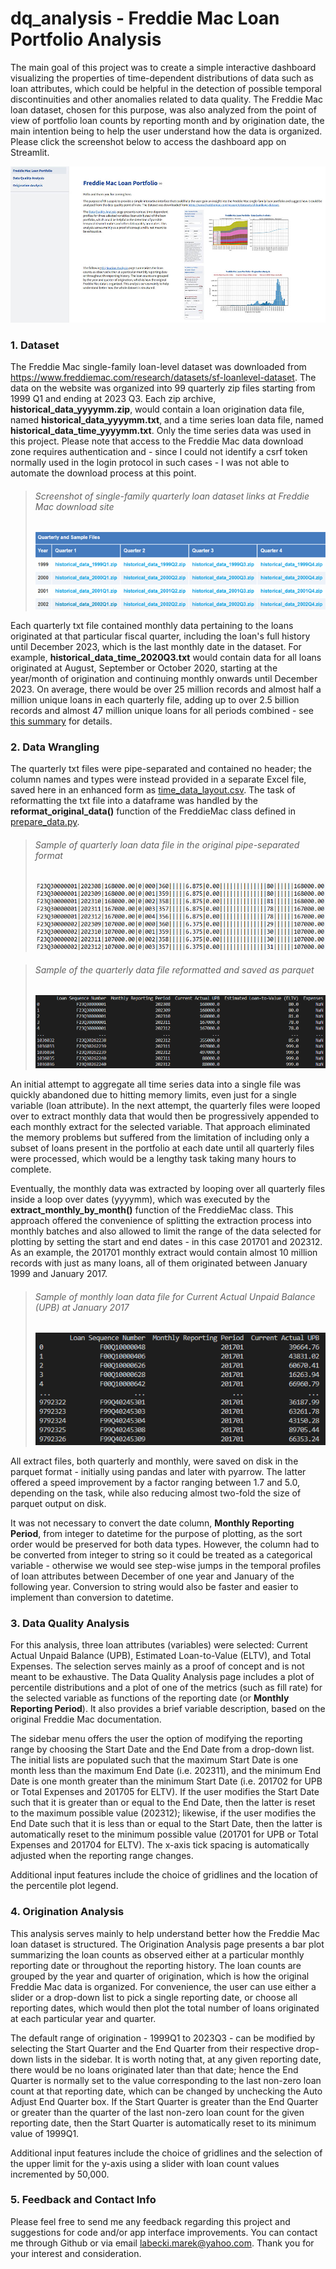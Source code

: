 # dq_analysis - Freddie Mac Loan Portfolio Analysis
The main goal of this project was to create a simple interactive dashboard visualizing the properties of time-dependent distributions of data such as loan attributes, which could be helpful in the detection of possible temporal discontinuities and other anomalies related to data quality. The Freddie Mac loan dataset, chosen for this purpose, was also analyzed from the point of view of portfolio loan counts by reporting month and by origination date, the main intention being to help the user understand how the data is organized. Please click the screenshot below to access the dashboard app on Streamlit.

[<img src='img/freddie_mac/Page0_FreddieMacLoanPortfolio_w1000.jpg'>](https://mlabecki-dq-analysis-srcfreddie-mac-loan-portfolio-1a4tv6.streamlit.app/)

### 1. Dataset
The Freddie Mac single-family loan-level dataset was downloaded from https://www.freddiemac.com/research/datasets/sf-loanlevel-dataset. The data on the website was organized into 99 quarterly zip files starting from 1999 Q1 and ending at 2023 Q3. Each zip archive, **historical_data_yyyymm.zip**, would contain a loan origination data file, named **historical_data_yyyymm.txt**, and a time series loan data file, named **historical_data_time_yyyymm.txt**. Only the time series data was used in this project. Please note that access to the Freddie Mac data download zone requires authentication and - since I could not identify a csrf token normally used in the login protocol in such cases - I was not able to automate the download process at this point.

> ###### Screenshot of single-family quarterly loan dataset links at Freddie Mac download site
> ![](img/freddie_mac/01_StandardDataSet_screenshot_600x160.png)

Each quarterly txt file contained monthly data pertaining to the loans originated at that particular fiscal quarter, including the loan's full history until December 2023, which is the last monthly date in the dataset. For example, **historical_data_time_2020Q3.txt** would contain data for all loans originated at August, September or October 2020, starting at the year/month of origination and continuing monthly onwards until December 2023. On average, there would be over 25 million records and almost half a million unique loans in each quarterly file, adding up to over 2.5 billion records and almost 47 million unique loans for all periods combined - see [<ins>this summary</ins>](data/freddie_mac/standard/summaries/Monthly_Performance_Dataset_Summary.csv) for details.

### 2. Data Wrangling
The quarterly txt files were pipe-separated and contained no header; the column names and types were instead provided in a separate Excel file, saved here in an enhanced form as [<ins>time_data_layout.csv</ins>](cfg/time_data_layout.csv). The task of reformatting the txt file into a dataframe was handled by the **reformat_original_data()** function of the FreddieMac class defined in [<ins>prepare_data.py</ins>](src/prepare_data.py). 

> ###### Sample of quarterly loan data file in the original pipe-separated format
> ![](img/freddie_mac/02_PipeSeparatedFile_screenshot.png)

> ###### Sample of the quarterly data file reformatted and saved as parquet
> ![](img/freddie_mac/03_ReformattedFile_screenshot.png)

An initial attempt to aggregate all time series data into a single file was quickly abandoned due to hitting memory limits, even just for a single variable (loan attribute). In the next attempt, the quarterly files were looped over to extract monthly data that would then be progressively appended to each monthly extract for the selected variable. That approach eliminated the memory problems but suffered from the limitation of including only a subset of loans present in the portfolio at each date until all quarterly files were processed, which would be a lengthy task taking many hours to complete. 

Eventually, the monthly data was extracted by looping over all quarterly files inside a loop over dates (yyyymm), which was executed by the **extract_monthly_by_month()** function of the FreddieMac class. This approach offered the convenience of splitting the extraction process into monthly batches and also allowed to limit the range of the data selected for plotting by setting the start and end dates - in this case 201701 and 202312. As an example, the 201701 monthly extract would contain almost 10 million records with just as many loans, all of them originated between January 1999 and January 2017.

> ###### Sample of monthly loan data file for Current Actual Unpaid Balance (UPB) at January 2017
> ![](img/freddie_mac/04_UPB_201701_File.png)

All extract files, both quarterly and monthly, were saved on disk in the parquet format - initially using pandas and later with pyarrow. The latter offered a speed improvement by a factor ranging between 1.7 and 5.0, depending on the task, while also reducing almost two-fold the size of parquet output on disk.

It was not necessary to convert the date column, **Monthly Reporting Period**, from integer to datetime for the purpose of plotting, as the sort order would be preserved for both data types. However, the column had to be converted from integer to string so it could be treated as a categorical variable - otherwise we would see step-wise jumps in the temporal profiles of loan attributes between December of one year and January of the following year. Conversion to string would also be faster and easier to implement than conversion to datetime.

### 3. Data Quality Analysis
For this analysis, three loan attributes (variables) were selected: Current Actual Unpaid Balance (UPB), Estimated Loan-to-Value (ELTV), and Total Expenses. The selection serves mainly as a proof of concept and is not meant to be exhaustive. The Data Quality Analysis page includes a plot of percentile distributions and a plot of one of the metrics (such as fill rate) for the selected variable as functions of the reporting date (or **Monthly Reporting Period**). It also provides a brief variable description, based on the original Freddie Mac documentation.

The sidebar menu offers the user the option of modifying the reporting range by choosing the Start Date and the End Date from a drop-down list. The initial lists are populated such that the maximum Start Date is one month less than the maximum End Date (i.e. 202311), and the minimum End Date is one month greater than the minimum Start Date (i.e. 201702 for UPB or Total Expenses and 201705 for ELTV). If the user modifies the Start Date such that it is greater than or equal to the End Date, then the latter is reset to the maximum possible value (202312); likewise, if the user modifies the End Date such that it is less than or equal to the Start Date, then the latter is automatically reset to the minimum possible value (201701 for UPB or Total Expenses and 201704 for ELTV). The x-axis tick spacing is automatically adjusted when the reporting range changes.

Additional input features include the choice of gridlines and the location of the percentile plot legend.

### 4. Origination Analysis
This analysis serves mainly to help understand better how the Freddie Mac loan dataset is structured. The Origination Analysis page presents a bar plot summarizing the loan counts as observed either at a particular monthly reporting date or throughout the reporting history. The loan counts are grouped by the year and quarter of origination, which is how the original Freddie Mac data is organized. For convenience, the user can use either a slider or a drop-down list to pick a single reporting date, or choose all reporting dates, which would then plot the total number of loans originated at each particular year and quarter. 

The default range of origination - 1999Q1 to 2023Q3 - can be modified by selecting the Start Quarter and the End Quarter from their respective drop-down lists in the sidebar. It is worth noting that, at any given reporting date, there would be no loans originated later than that date; hence the End Quarter is normally set to the value corresponding to the last non-zero loan count at that reporting date, which can be changed by unchecking the Auto Adjust End Quarter box. If the Start Quarter is greater than the End Quarter or greater than the quarter of the last non-zero loan count for the given reporting date, then the Start Quarter is automatically reset to its minimum value of 1999Q1.

Additional input features include the choice of gridlines and the selection of the upper limit for the y-axis using a slider with loan count values incremented by 50,000.

### 5. Feedback and Contact Info
Please feel free to send me any feedback regarding this project and suggestions for code and/or app interface improvements. You can contact me through Github or via email labecki.marek@yahoo.com. Thank you for your interest and consideration.
